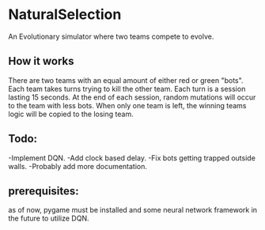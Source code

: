 # NaturalSelection
An Evolutionary simulator where two teams compete to evolve.

## How it works
There are two teams with an equal amount of either red or green "bots". Each team takes turns trying to kill the other team. Each turn is a session lasting 15 seconds. At the end of each session, random mutations will occur to the team with less bots. When only one team is left, the winning teams logic will be copied to the losing team. 

## Todo:
  -Implement DQN.
  -Add clock based delay.
  -Fix bots getting trapped outside walls.
  -Probably add more documentation.
  
## prerequisites: 
as of now, pygame must be installed and some neural network framework in the future to utilize DQN.
